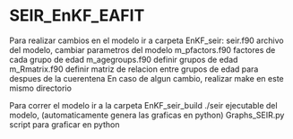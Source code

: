 # SEIR_EnKF_EAFIT

Para realizar cambios en el modelo ir a carpeta EnKF_seir:
	seir.f90 archivo del modelo, cambiar parametros del modelo
	m_pfactors.f90 factores de cada grupo de edad
    m_agegroups.f90 definir grupos de edad
    m_Rmatrix.f90 definir matriz de relacion entre grupos de edad para despues de la cuerentena
En caso de algun cambio, realizar make en este mismo directorio

Para correr el modelo ir a la carpeta EnKF_seir_build
	./seir ejecutable del modelo, (automaticamente genera las graficas en python)
	Graphs_SEIR.py script para graficar en python
